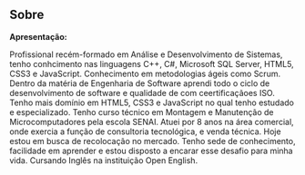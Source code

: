 ## **Sobre**

**Apresentação:**

Profissional recém-formado em Análise e Desenvolvimento de Sistemas, tenho conhcimento nas linguagens C++, C#, Microsoft SQL Server, HTML5, CSS3 e JavaScript. Conhecimento em metodologias ágeis como Scrum.
Dentro da matéria de Engenharia de Software aprendi todo o ciclo de desenvolvimento de software e qualidade de com ceertificaçãoes ISO. 
Tenho mais domínio em HTML5, CSS3 e JavaScript no qual tenho estudado e especializado.
Tenho curso técnico em Montagem e Manutenção de Microcomputadores pela escola SENAI.
Atuei por 8 anos na área comercial, onde exercia a função de consultoria tecnológica, e venda técnica. Hoje estou em busca de recolocação no mercado.
Tenho sede de conhecimento, facilidade em aprender e estou disposto a encarar esse desafio para minha vida.
Cursando Inglês na instituição Open English.

